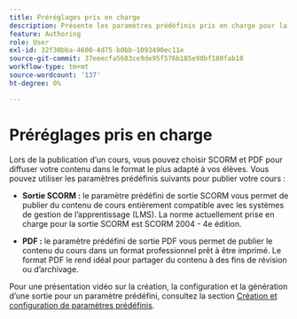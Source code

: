 ```yaml
---
title: Préréglages pris en charge
description: Présente les paramètres prédéfinis pris en charge pour la publication d’un cours dans la formation et l’apprentissage du produit
feature: Authoring
role: User
exl-id: 32f30bba-4600-4d75-b0bb-1093490ec11e
source-git-commit: 37eeecfa5683ce9de95f576b185e98bf180fab18
workflow-type: tm+mt
source-wordcount: '137'
ht-degree: 0%

---
```


# Préréglages pris en charge

Lors de la publication d’un cours, vous pouvez choisir SCORM et PDF pour diffuser votre contenu dans le format le plus adapté à vos élèves. Vous pouvez utiliser les paramètres prédéfinis suivants pour publier votre cours :

- **Sortie SCORM :** le paramètre prédéfini de sortie SCORM vous permet de publier du contenu de cours entièrement compatible avec les systèmes de gestion de l’apprentissage (LMS). La norme actuellement prise en charge pour la sortie SCORM est SCORM 2004 - 4e édition.

- **PDF :** le paramètre prédéfini de sortie PDF vous permet de publier le contenu du cours dans un format professionnel prêt à être imprimé. Le format PDF le rend idéal pour partager du contenu à des fins de révision ou d’archivage.

Pour une présentation vidéo sur la création, la configuration et la génération d’une sortie pour un paramètre prédéfini, consultez la section [Création et configuration de paramètres prédéfinis](https://video.tv.adobe.com/v/3469529/aem-guides-learning-content).